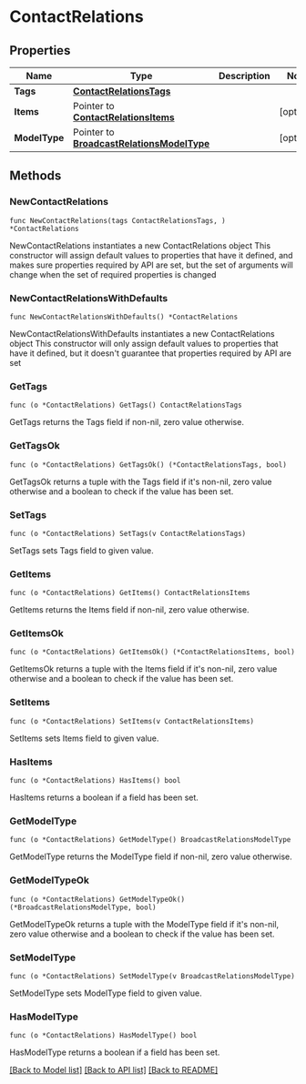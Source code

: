 # ContactRelations

## Properties

Name | Type | Description | Notes
------------ | ------------- | ------------- | -------------
**Tags** | [**ContactRelationsTags**](ContactRelationsTags.md) |  | 
**Items** | Pointer to [**ContactRelationsItems**](ContactRelationsItems.md) |  | [optional] 
**ModelType** | Pointer to [**BroadcastRelationsModelType**](BroadcastRelationsModelType.md) |  | [optional] 

## Methods

### NewContactRelations

`func NewContactRelations(tags ContactRelationsTags, ) *ContactRelations`

NewContactRelations instantiates a new ContactRelations object
This constructor will assign default values to properties that have it defined,
and makes sure properties required by API are set, but the set of arguments
will change when the set of required properties is changed

### NewContactRelationsWithDefaults

`func NewContactRelationsWithDefaults() *ContactRelations`

NewContactRelationsWithDefaults instantiates a new ContactRelations object
This constructor will only assign default values to properties that have it defined,
but it doesn't guarantee that properties required by API are set

### GetTags

`func (o *ContactRelations) GetTags() ContactRelationsTags`

GetTags returns the Tags field if non-nil, zero value otherwise.

### GetTagsOk

`func (o *ContactRelations) GetTagsOk() (*ContactRelationsTags, bool)`

GetTagsOk returns a tuple with the Tags field if it's non-nil, zero value otherwise
and a boolean to check if the value has been set.

### SetTags

`func (o *ContactRelations) SetTags(v ContactRelationsTags)`

SetTags sets Tags field to given value.


### GetItems

`func (o *ContactRelations) GetItems() ContactRelationsItems`

GetItems returns the Items field if non-nil, zero value otherwise.

### GetItemsOk

`func (o *ContactRelations) GetItemsOk() (*ContactRelationsItems, bool)`

GetItemsOk returns a tuple with the Items field if it's non-nil, zero value otherwise
and a boolean to check if the value has been set.

### SetItems

`func (o *ContactRelations) SetItems(v ContactRelationsItems)`

SetItems sets Items field to given value.

### HasItems

`func (o *ContactRelations) HasItems() bool`

HasItems returns a boolean if a field has been set.

### GetModelType

`func (o *ContactRelations) GetModelType() BroadcastRelationsModelType`

GetModelType returns the ModelType field if non-nil, zero value otherwise.

### GetModelTypeOk

`func (o *ContactRelations) GetModelTypeOk() (*BroadcastRelationsModelType, bool)`

GetModelTypeOk returns a tuple with the ModelType field if it's non-nil, zero value otherwise
and a boolean to check if the value has been set.

### SetModelType

`func (o *ContactRelations) SetModelType(v BroadcastRelationsModelType)`

SetModelType sets ModelType field to given value.

### HasModelType

`func (o *ContactRelations) HasModelType() bool`

HasModelType returns a boolean if a field has been set.


[[Back to Model list]](../README.md#documentation-for-models) [[Back to API list]](../README.md#documentation-for-api-endpoints) [[Back to README]](../README.md)


